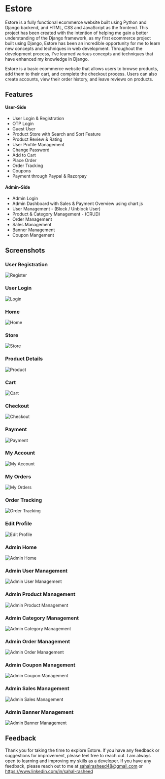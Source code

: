 
# Estore

Estore is a fully functional ecommerce website built using Python and Django backend, and HTML, CSS and JavaScript as the frontend. This project has been created with the intention of helping me gain a better understanding of the Django framework, as my first ecommerce project built using Django, Estore has been an incredible opportunity for me to learn new concepts and techniques in web development. Throughout the development process, I've learned various concepts and techniques that have enhanced my knowledge in Django.

Estore is a basic ecommerce website that allows users to browse products, add them to their cart, and complete the checkout process. Users can also create accounts, view their order history, and leave reviews on products.


## Features

#### User-Side

- User Login & Registration
- OTP Login
- Guest User
- Product Store with Search and Sort Feature
- Product Review & Rating
- User Profile Management
- Change Password
- Add to Cart
- Place Order
- Order Tracking
- Coupons 
- Payment through Paypal & Razorpay

#### Admin-Side

- Admin Login
- Admin Dashboard with Sales & Payment Overview using chart js
- User Management - (Block / Unblock User)
- Product & Category Management -  (CRUD)
- Order Management 
- Sales Management
- Banner Management
- Coupon Mangement


## Screenshots


### User Registration

![Register](https://github.com/Sahal-Rasheed/estore-django/blob/main/static/Screenshots/Register.png?raw=true)

### User Login

![Login](https://github.com/Sahal-Rasheed/estore-django/blob/main/static/Screenshots/Login.png?raw=true)

### Home

![Home](https://github.com/Sahal-Rasheed/estore-django/blob/main/static/Screenshots/Home.png?raw=true)

### Store

![Store](https://github.com/Sahal-Rasheed/estore-django/blob/main/static/Screenshots/Store.png?raw=true)

### Product Details

![Product](https://github.com/Sahal-Rasheed/estore-django/blob/main/static/Screenshots/Product%20Info.png?raw=true)

### Cart

![Cart](https://github.com/Sahal-Rasheed/estore-django/blob/main/static/Screenshots/Cart.png?raw=true)

### Checkout

![Checkout](https://github.com/Sahal-Rasheed/estore-django/blob/main/static/Screenshots/Checkout.png?raw=true)

### Payment

![Payment](https://github.com/Sahal-Rasheed/estore-django/blob/main/static/Screenshots/Payment.png?raw=true)

### My Account

![My Account](https://github.com/Sahal-Rasheed/estore-django/blob/main/static/Screenshots/My%20Account.png?raw=true)

### My Orders

![My Orders](https://github.com/Sahal-Rasheed/estore-django/blob/main/static/Screenshots/My%20Orders.png?raw=true)

### Order Tracking

![Order Tracking](https://github.com/Sahal-Rasheed/estore-django/blob/main/static/Screenshots/Order%20Tracking.png?raw=true)

### Edit Profile

![Edit Profile](https://github.com/Sahal-Rasheed/estore-django/blob/main/static/Screenshots/Edit%20Profile.png?raw=true)

### Admin Home

![Admin Home](https://github.com/Sahal-Rasheed/estore-django/blob/main/static/Screenshots/Admin%20Home.png?raw=true)

### Admin User Management

![Admin User Management](https://github.com/Sahal-Rasheed/estore-django/blob/main/static/Screenshots/User%20Table.png?raw=true)

### Admin Product Management

![Admin Product Management](https://github.com/Sahal-Rasheed/estore-django/blob/main/static/Screenshots/Product%20Table.png?raw=true)

### Admin Category Management

![Admin Category Management](https://github.com/Sahal-Rasheed/estore-django/blob/main/static/Screenshots/Category%20Table.png?raw=true)

### Admin Order Management

![Admin Order Management](https://github.com/Sahal-Rasheed/estore-django/blob/main/static/Screenshots/Order%20Table.png?raw=true)

### Admin Coupon Management

![Admin Coupon Management](https://github.com/Sahal-Rasheed/estore-django/blob/main/static/Screenshots/Coupon%20Table.png?raw=true)

### Admin Sales Management

![Admin Sales Management](https://github.com/Sahal-Rasheed/estore-django/blob/main/static/Screenshots/Sales%20Table.png?raw=true)

### Admin Banner Management

![Admin Banner Management](https://github.com/Sahal-Rasheed/estore-django/blob/main/static/Screenshots/Banner%20Table.png?raw=true)




## Feedback

Thank you for taking the time to explore Estore. If you have any feedback or suggestions for improvement, please feel free to reach out. I am always open to learning and improving my skills as a developer. If you have any feedback, please reach out to me at sahalrasheed48@gmail.com or https://www.linkedin.com/in/sahal-rasheed

